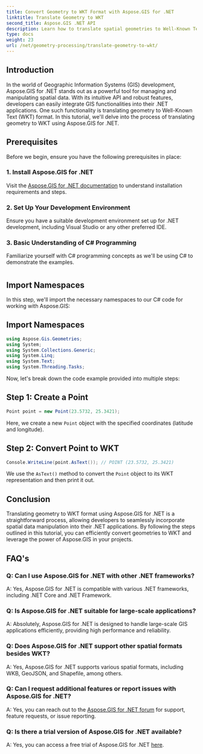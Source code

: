 ```yaml
---
title: Convert Geometry to WKT Format with Aspose.GIS for .NET
linktitle: Translate Geometry to WKT
second_title: Aspose.GIS .NET API
description: Learn how to translate spatial geometries to Well-Known Text (WKT) format using Aspose.GIS for .NET. Boost your GIS development skills.
type: docs
weight: 23
url: /net/geometry-processing/translate-geometry-to-wkt/
---
```

## Introduction
In the world of Geographic Information Systems (GIS) development, Aspose.GIS for .NET stands out as a powerful tool for managing and manipulating spatial data. With its intuitive API and robust features, developers can easily integrate GIS functionalities into their .NET applications. One such functionality is translating geometry to Well-Known Text (WKT) format. In this tutorial, we'll delve into the process of translating geometry to WKT using Aspose.GIS for .NET.
## Prerequisites
Before we begin, ensure you have the following prerequisites in place:
### 1. Install Aspose.GIS for .NET
Visit the [Aspose.GIS for .NET documentation](https://reference.aspose.com/gis/net/) to understand installation requirements and steps.
### 2. Set Up Your Development Environment
Ensure you have a suitable development environment set up for .NET development, including Visual Studio or any other preferred IDE.
### 3. Basic Understanding of C# Programming
Familiarize yourself with C# programming concepts as we'll be using C# to demonstrate the examples.
#
## Import Namespaces
In this step, we'll import the necessary namespaces to our C# code for working with Aspose.GIS:
## Import Namespaces
```csharp
using Aspose.Gis.Geometries;
using System;
using System.Collections.Generic;
using System.Linq;
using System.Text;
using System.Threading.Tasks;
```

Now, let's break down the code example provided into multiple steps:
## Step 1: Create a Point
```csharp
Point point = new Point(23.5732, 25.3421);
```
Here, we create a new `Point` object with the specified coordinates (latitude and longitude).
## Step 2: Convert Point to WKT
```csharp
Console.WriteLine(point.AsText()); // POINT (23.5732, 25.3421)
```
We use the `AsText()` method to convert the `Point` object to its WKT representation and then print it out.

## Conclusion
Translating geometry to WKT format using Aspose.GIS for .NET is a straightforward process, allowing developers to seamlessly incorporate spatial data manipulation into their .NET applications. By following the steps outlined in this tutorial, you can efficiently convert geometries to WKT and leverage the power of Aspose.GIS in your projects.
## FAQ's
### Q: Can I use Aspose.GIS for .NET with other .NET frameworks?
A: Yes, Aspose.GIS for .NET is compatible with various .NET frameworks, including .NET Core and .NET Framework.
### Q: Is Aspose.GIS for .NET suitable for large-scale applications?
A: Absolutely, Aspose.GIS for .NET is designed to handle large-scale GIS applications efficiently, providing high performance and reliability.
### Q: Does Aspose.GIS for .NET support other spatial formats besides WKT?
A: Yes, Aspose.GIS for .NET supports various spatial formats, including WKB, GeoJSON, and Shapefile, among others.
### Q: Can I request additional features or report issues with Aspose.GIS for .NET?
A: Yes, you can reach out to the [Aspose.GIS for .NET forum](https://forum.aspose.com/c/gis/33) for support, feature requests, or issue reporting.
### Q: Is there a trial version of Aspose.GIS for .NET available?
A: Yes, you can access a free trial of Aspose.GIS for .NET [here](https://releases.aspose.com/).
